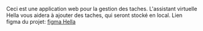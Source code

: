 Ceci est une application web pour la gestion des taches.
L'assistant virtuelle Hella vous aidera à ajouter des taches, qui seront stocké en local.
Lien figma du projet: [figma Hella](https://www.figma.com/file/FMU0IiYkw8ijXznnPdIDQV/Gestion-des-Taches-Par-Hella?type=design&node-id=0%3A1&mode=design&t=E7TisLeoDSCjN2xG-1)
